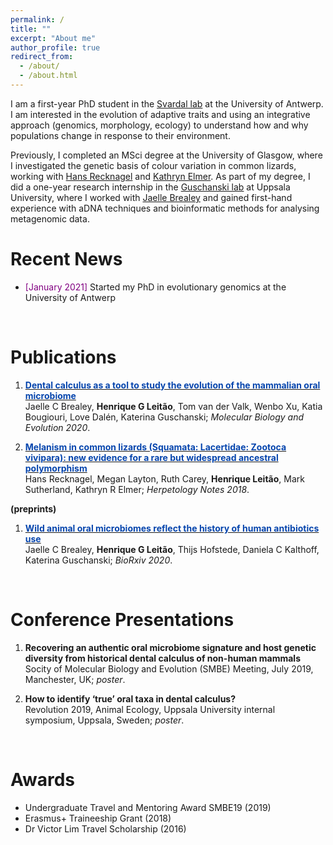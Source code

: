 ```yaml
---
permalink: /
title: ""
excerpt: "About me"
author_profile: true
redirect_from: 
  - /about/
  - /about.html
---
```




I am a first-year PhD student in the [Svardal lab](https://www.uantwerpen.be/en/staff/hannes-svardal/) at the University of Antwerp. I am interested in the evolution of adaptive traits and using an integrative approach (genomics, morphology, ecology) to understand how and why populations change in response to their environment. 

Previously, I completed an MSci degree at the University of Glasgow, where I investigated the genetic basis of colour variation in common lizards, working with [Hans Recknagel](https://hansrecknagel.com/research/) and [Kathryn Elmer](https://www.gla.ac.uk/researchinstitutes/bahcm/staff/kathrynelmer/). As part of my degree, I did a one-year research internship in the [Guschanski lab](https://www.ieg.uu.se/animal-ecology/Research+groups/guschanski-lab) at Uppsala University, where I worked with [Jaelle Brealey](https://www.ntnu.edu/employees/jaelle.brealey) and gained first-hand experience with aDNA techniques and bioinformatic methods for analysing metagenomic data.


Recent News
======
* <span style="color:#800080">[January 2021]</span> Started my PhD in evolutionary genomics at the University of Antwerp


<br>

Publications
======

1. [<span style="color:#0645AD"> **Dental calculus as a tool to study the evolution of the mammalian oral microbiome**</span>](https://academic.oup.com/mbe/article/37/10/3003/5848415) <br> Jaelle C Brealey, __Henrique G Leitão__, Tom van der Valk, Wenbo Xu, Katia Bougiouri, Love Dalén, Katerina Guschanski; *Molecular Biology and Evolution 2020*.

2. [<span style="color:#0645AD"> **Melanism in common lizards (Squamata: Lacertidae: Zootoca vivipara): new evidence for a rare but widespread ancestral polymorphism**</span>](https://www.biotaxa.org/hn/article/view/33903/0) <br> Hans Recknagel, Megan Layton, Ruth Carey, __Henrique Leitão__, Mark Sutherland, Kathryn R Elmer; *Herpetology Notes 2018*.


**(preprints)**

1. [<span style="color:#0645AD"> **Wild animal oral microbiomes reflect the history of human antibiotics use**</span>](https://www.biorxiv.org/content/10.1101/2020.12.22.423960v1) <br> Jaelle C Brealey, __Henrique G Leitão__, Thijs Hofstede, Daniela C Kalthoff, Katerina Guschanski; *BioRxiv 2020*.


<br>

Conference Presentations
======

1. **Recovering an authentic oral microbiome signature and host genetic diversity from historical dental calculus of non-human mammals**  <br> Socity of Molecular Biology and Evolution (SMBE) Meeting, July 2019, Manchester, UK; *poster*. 

2. **How to identify ‘true’ oral taxa in dental calculus?**  <br> Revolution 2019, Animal Ecology, Uppsala University internal symposium, Uppsala, 
Sweden; *poster*.


<br>

Awards
======

* Undergraduate Travel and Mentoring Award SMBE19 (2019)
* Erasmus+ Traineeship Grant (2018)
* Dr Victor Lim Travel Scholarship (2016)


